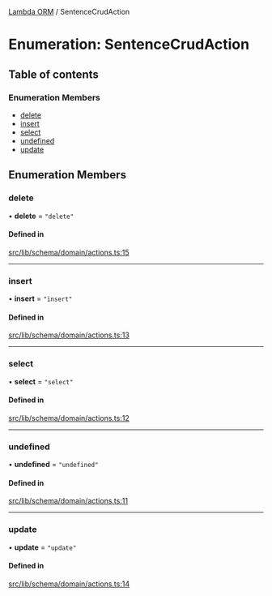 [Lambda ORM](../README.md) / SentenceCrudAction

# Enumeration: SentenceCrudAction

## Table of contents

### Enumeration Members

- [delete](SentenceCrudAction.md#delete)
- [insert](SentenceCrudAction.md#insert)
- [select](SentenceCrudAction.md#select)
- [undefined](SentenceCrudAction.md#undefined)
- [update](SentenceCrudAction.md#update)

## Enumeration Members

### delete

• **delete** = ``"delete"``

#### Defined in

[src/lib/schema/domain/actions.ts:15](https://github.com/FlavioLionelRita/lambdaorm/blob/b06d7548/src/lib/schema/domain/actions.ts#L15)

___

### insert

• **insert** = ``"insert"``

#### Defined in

[src/lib/schema/domain/actions.ts:13](https://github.com/FlavioLionelRita/lambdaorm/blob/b06d7548/src/lib/schema/domain/actions.ts#L13)

___

### select

• **select** = ``"select"``

#### Defined in

[src/lib/schema/domain/actions.ts:12](https://github.com/FlavioLionelRita/lambdaorm/blob/b06d7548/src/lib/schema/domain/actions.ts#L12)

___

### undefined

• **undefined** = ``"undefined"``

#### Defined in

[src/lib/schema/domain/actions.ts:11](https://github.com/FlavioLionelRita/lambdaorm/blob/b06d7548/src/lib/schema/domain/actions.ts#L11)

___

### update

• **update** = ``"update"``

#### Defined in

[src/lib/schema/domain/actions.ts:14](https://github.com/FlavioLionelRita/lambdaorm/blob/b06d7548/src/lib/schema/domain/actions.ts#L14)
